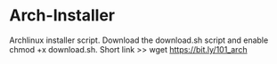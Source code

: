 # Arch-Installer

Archlinux installer script. Download the download.sh script and enable chmod +x download.sh.
Short link >> wget https://bit.ly/101_arch
